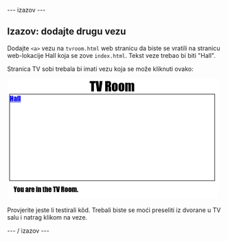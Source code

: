 \--- izazov \---

## Izazov: dodajte drugu vezu

Dodajte `<a>` vezu na `tvroom.html` web stranicu da biste se vratili na stranicu web-lokacije Hall koja se zove `index.html`. Tekst veze trebao bi biti "Hall".

Stranica TV sobi trebala bi imati vezu koja se može kliknuti ovako:

![zaslona](images/rooms-hall-link.png)

Provjerite jeste li testirali kôd. Trebali biste se moći preseliti iz dvorane u TV salu i natrag klikom na veze.

\--- / izazov \---